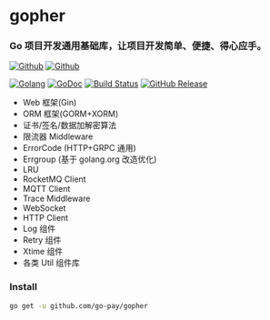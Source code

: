 # gopher

### Go 项目开发通用基础库，让项目开发简单、便捷、得心应手。

[![Github](https://img.shields.io/github/followers/iGoogle-ink?label=Follow&style=social)](https://github.com/iGoogle-ink)
[![Github](https://img.shields.io/github/forks/go-pay/gopher?label=Fork&style=social)](https://github.com/go-pay/gopher/fork)

[![Golang](https://img.shields.io/badge/golang-1.18+-brightgreen.svg)](https://golang.google.cn)
[![GoDoc](https://img.shields.io/badge/doc-go.dev-informational.svg)](https://pkg.go.dev/github.com/go-pay/gopher)
[![Build Status](https://cloud.drone.io/api/badges/go-pay/gopher/status.svg?ref=refs/heads/main)](https://cloud.drone.io/go-pay/gopher)
[![GitHub Release](https://img.shields.io/github/v/release/go-pay/gopher)](https://github.com/go-pay/gopher/releases)

- Web 框架(Gin)
- ORM 框架(GORM+XORM)
- 证书/签名/数据加解密算法
- 限流器 Middleware
- ErrorCode (HTTP+GRPC 通用)
- Errgroup (基于 golang.org 改造优化)
- LRU
- RocketMQ Client
- MQTT Client
- Trace Middleware
- WebSocket
- HTTP Client
- Log 组件
- Retry 组件
- Xtime 组件
- 各类 Util 组件库

### Install

```bash
go get -u github.com/go-pay/gopher
```
